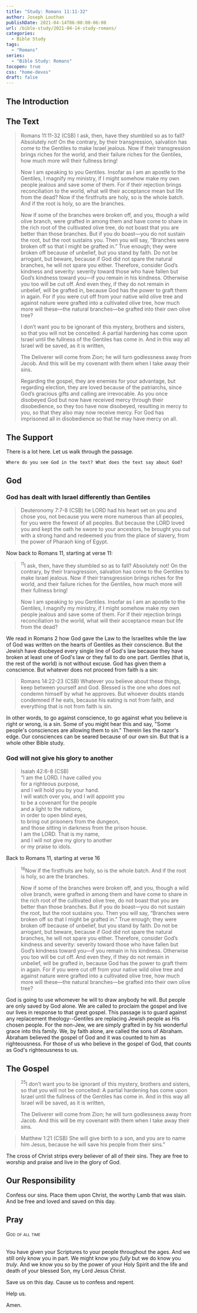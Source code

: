 ```yaml
---
title: "Study: Romans 11:11-32"
author: Joseph Louthan
publishDate: 2021-04-14T06:00:00-06:00
url: /bible-study/2021-04-14-study-romans/
categories:
  - Bible Study
tags:
  - "Romans"
series:
  - "Bible Study: Romans"
tocopen: true
css: "home-devos"
draft: false
---
```

## The Introduction

## The Text

>Romans 11:11-32 (CSB) I ask, then, have they stumbled so as to fall? Absolutely not! On the contrary, by their transgression, salvation has come to the Gentiles to make Israel jealous. Now if their transgression brings riches for the world, and their failure riches for the Gentiles, how much more will their fullness bring!
>
>Now I am speaking to you Gentiles. Insofar as I am an apostle to the Gentiles, I magnify my ministry, if I might somehow make my own people jealous and save some of them. For if their rejection brings reconciliation to the world, what will their acceptance mean but life from the dead? Now if the firstfruits are holy, so is the whole batch. And if the root is holy, so are the branches.
>
>Now if some of the branches were broken off, and you, though a wild olive branch, were grafted in among them and have come to share in the rich root of the cultivated olive tree, do not boast that you are better than those branches. But if you do boast—you do not sustain the root, but the root sustains you. Then you will say, “Branches were broken off so that I might be grafted in.” True enough; they were broken off because of unbelief, but you stand by faith. Do not be arrogant, but beware, because if God did not spare the natural branches, he will not spare you either. Therefore, consider God’s kindness and severity: severity toward those who have fallen but God’s kindness toward you—if you remain in his kindness. Otherwise you too will be cut off. And even they, if they do not remain in unbelief, will be grafted in, because God has the power to graft them in again. For if you were cut off from your native wild olive tree and against nature were grafted into a cultivated olive tree, how much more will these—the natural branches—be grafted into their own olive tree?
>
>I don’t want you to be ignorant of this mystery, brothers and sisters, so that you will not be conceited: A partial hardening has come upon Israel until the fullness of the Gentiles has come in. And in this way all Israel will be saved, as it is written,
>
>The Deliverer will come from Zion;
>he will turn godlessness away from Jacob.
>And this will be my covenant with them
>when I take away their sins.
>
>Regarding the gospel, they are enemies for your advantage, but regarding election, they are loved because of the patriarchs, since God’s gracious gifts and calling are irrevocable. As you once disobeyed God but now have received mercy through their disobedience, so they too have now disobeyed, resulting in mercy to you, so that they also may now receive mercy. For God has imprisoned all in disobedience so that he may have mercy on all.

<div style="page-break-after: always;"></div>

## The Support

There is a lot here. Let us walk through the passage.

<div style="page-break-after: always;"></div>

`Where do you see God in the text? What does the text say about God?`

## God

### God has dealt with Israel differently than Gentiles

>Deuteronomy 7:7-8 (CSB) he LORD had his heart set on you and chose you, not because you were more numerous than all peoples, for you were the fewest of all peoples. But because the LORD loved you and kept the oath he swore to your ancestors, he brought you out with a strong hand and redeemed you from the place of slavery, from the power of Pharaoh king of Egypt.

Now back to Romans 11, starting at verse 11:

><sup>11</sup>I ask, then, have they stumbled so as to fall? Absolutely not! On the contrary, by their transgression, salvation has come to the Gentiles to make Israel jealous. Now if their transgression brings riches for the world, and their failure riches for the Gentiles, how much more will their fullness bring!
>
>Now I am speaking to you Gentiles. Insofar as I am an apostle to the Gentiles, I magnify my ministry, if I might somehow make my own people jealous and save some of them. For if their rejection brings reconciliation to the world, what will their acceptance mean but life from the dead?

We read in Romans 2 how God gave the Law to the Israelites while the law of God was written on the hearts of Gentiles as their conscience. But the Jewish have disobeyed every single line of God's law because they have broken at least one of God's law or they fail to do one part. Gentiles (that is, the rest of the world) is not without excuse. God has given them a conscience. But whatever does not proceed from faith is a sin:

>Romans 14:22-23 (CSB) Whatever you believe about these things, keep between yourself and God. Blessed is the one who does not condemn himself by what he approves. But whoever doubts stands condemned if he eats, because his eating is not from faith, and everything that is not from faith is sin.

In other words, to go against conscience, to go against what you believe is right or wrong, is a sin. Some of you might hear this and say, "Some people's consciences are allowing them to sin." Therein lies the razor's edge. Our consciences can be seared because of our own sin. But that is a whole other Bible study.

### God will not give his glory to another

>Isaiah 42:6-8 (CSB)  
>“I am the LORD. I have called you  
>for a righteous purpose,  
>and I will hold you by your hand.  
>I will watch over you, and I will appoint you  
>to be a covenant for the people  
>and a light to the nations,  
>in order to open blind eyes,  
>to bring out prisoners from the dungeon,  
>and those sitting in darkness from the prison house.  
>I am the LORD. That is my name,  
>and I will not give my glory to another  
>or my praise to idols.

Back to Romans 11, starting at verse 16

><sup>16</sup>Now if the firstfruits are holy, so is the whole batch. And if the root is holy, so are the branches.
>
>Now if some of the branches were broken off, and you, though a wild olive branch, were grafted in among them and have come to share in the rich root of the cultivated olive tree, do not boast that you are better than those branches. But if you do boast—you do not sustain the root, but the root sustains you. Then you will say, “Branches were broken off so that I might be grafted in.” True enough; they were broken off because of unbelief, but you stand by faith. Do not be arrogant, but beware, because if God did not spare the natural branches, he will not spare you either. Therefore, consider God’s kindness and severity: severity toward those who have fallen but God’s kindness toward you—if you remain in his kindness. Otherwise you too will be cut off. And even they, if they do not remain in unbelief, will be grafted in, because God has the power to graft them in again. For if you were cut off from your native wild olive tree and against nature were grafted into a cultivated olive tree, how much more will these—the natural branches—be grafted into their own olive tree?

God is going to use whomever he will to draw anybody he will. But people are only saved by God alone. We are called to proclaim the gospel and live our lives in response to that great gospel. This passage is to guard against any replacement theology--Gentiles are replacing Jewish people as His chosen people. For the non-Jew, we are simply grafted in by his wonderful grace into this family. We, by faith alone, are called the sons of Abraham. Abraham believed the gospel of God and it was counted to him as righteousness. For those of us who believe in the gospel of God, that counts as God's righteousness to us.

<div style="page-break-after: always;"></div>

## The Gospel

><sup>25</sup>I don’t want you to be ignorant of this mystery, brothers and sisters, so that you will not be conceited: A partial hardening has come upon Israel until the fullness of the Gentiles has come in. And in this way all Israel will be saved, as it is written,
>
>The Deliverer will come from Zion;
>he will turn godlessness away from Jacob.
>And this will be my covenant with them
>when I take away their sins.

>Matthew 1:21 (CSB) She will give birth to a son, and you are to name him Jesus, because he will save his people from their sins.”

The cross of Christ strips every believer of all of their sins. They are free to worship and praise and live in the glory of God.

<div style="page-break-after: always;"></div>

## Our Responsibility

Confess our sins. Place them upon Christ, the worthy Lamb that was slain. And be free and loved and saved on this day.

## Pray

<div style="font-variant: small-caps;">
God of all time
</div>
&nbsp;

You have given your Scriptures to your people throughout the ages. And we still only know you in part. We might know you *fully* but we do know you *truly*. And we know you so by the power of your Holy Spirit and the life and death of your blessed Son, my Lord Jesus Christ.

Save us on this day. Cause us to confess and repent.

Help us.

Amen.